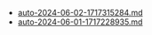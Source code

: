 * [auto-2024-06-02-1717315284.md](/docs/202406/auto-2024-06-02-1717315284.md)
* [auto-2024-06-01-1717228935.md](/docs/202406/auto-2024-06-01-1717228935.md)

